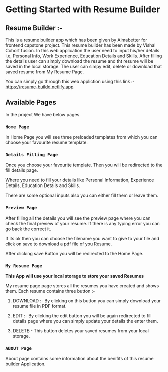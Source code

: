 # Getting Started with Resume Builder

## Resume Builder :-
This is a resume builder app which has been given by Almabetter for frontend capstone project. This resume builder has been made by Vishal Cohort fusion. In this web application the user need to input his/her details i.e, Personal Info, Work Experience, Education Details and Skills. After filling the details user can simply download the resume and tht resume will be saved in the local storage. The user can simpy edit, delete or download that saved resume from My Resume Page.

You can simply go through this web appliction using this link :- https://resume-buildd.netlify.app




## Available Pages

In the project We have below pages.



### `Home Page`
In Home Page you will see three preloaded templates from which 
you can choose your favourite resume template.



### `Details Filling Page`

Once you choose your favourite template. Then you will be redirected to the fill details page.

Where you need to fill your details like Personal Information, Experience Details, Education Details and Skills.

There are some optional inputs also you can either fill them or leave them.



### `Preview Page`

After filling all the details you will see the preview page where you can check the final preview of your resume. If there is any typing error you can go back the correct it. 

If its ok then you can choose the filename you want to give to your file and click on save to download a pdf file of you Resume. 

After clicking save Button you will be redirected to the Home Page.



### `My Resume Page`

**This App will use your local storage to store your saved Resumes**

My resume page page stores all the resumes you have created and shows them. Each resume contains three button :-

1) DOWNLOAD :- By clicking on this button you can simply download your resume file in PDF format.

2) EDIT :- By clicking the edit button you will be again redirected to fill details page where you can simply update your details the enter them.

3) DELETE:- This button deletes your saved resumes from your local storage.


### `ABOUT Page`

About page contains some information about the benifits of this resume builder Application.
